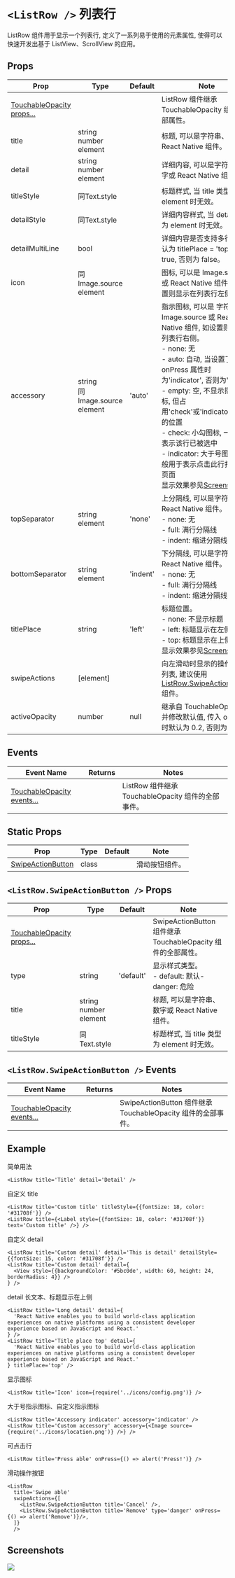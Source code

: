 # `<ListRow />` 列表行
ListRow 组件用于显示一个列表行, 定义了一系列易于使用的元素属性, 使得可以快速开发出基于 ListView、ScrollView 的应用。

## Props
| Prop | Type | Default | Note |
|---|---|---|---|
| [TouchableOpacity props...](https://facebook.github.io/react-native/docs/touchableopacity.html) |  |  | ListRow 组件继承 TouchableOpacity 组件的全部属性。
| title | string<br/>number<br/>element |  | 标题, 可以是字符串、数字或 React Native 组件。
| detail | string<br/>number<br/>element |  | 详细内容, 可以是字符串、数字或 React Native 组件。
| titleStyle | 同Text.style |  | 标题样式, 当 title 类型为 element 时无效。
| detailStyle | 同Text.style |  | 详细内容样式, 当 detail 类型为 element 时无效。
| detailMultiLine | bool |  | 详细内容是否支持多行，默认为 titlePlace = 'top' 时为 true, 否则为 false。
| icon | 同Image.source<br/>element |  | 图标, 可以是 Image.source 或 React Native 组件, 如设置则显示在列表行左侧。
| accessory | string<br/>同Image.source<br/>element | 'auto' | 指示图标, 可以是 字符串、Image.source 或 React Native 组件, 如设置则显示在列表行右侧。<br/>- none: 无<br/>- auto: 自动, 当设置了 onPress 属性时为'indicator', 否则为'none'<br/>- empty: 空, 不显示指示图标, 但占用'check'或'indicator'大小的位置<br/>- check: 小勾图标, 一般用于表示该行已被选中<br/>- indicator: 大于号图标, 一般用于表示点击此行打开新页面<br>显示效果参见[Screenshots](#screenshots)。
| topSeparator | string<br/>element | 'none' | 上分隔线, 可以是字符串或 React Native 组件。<br/>- none: 无<br/>- full: 满行分隔线<br/>- indent: 缩进分隔线
| bottomSeparator | string<br/>element | 'indent' | 下分隔线, 可以是字符串或 React Native 组件。<br/>- none: 无<br/>- full: 满行分隔线<br/>- indent: 缩进分隔线
| titlePlace | string | 'left' | 标题位置。<br/>- none: 不显示标题<br/>- left: 标题显示在左侧<br/>- top: 标题显示在上侧<br>显示效果参见[Screenshots](#screenshots)。
| swipeActions | [element] |  | 向左滑动时显示的操作按钮列表, 建议使用 [ListRow.SwipeActionButton](#listrowswipeactionbutton--props) 组件。
| activeOpacity | number | null | 继承自 TouchableOpacity 并修改默认值, 传入 onPress 时默认为 0.2, 否则为 1。

## Events
| Event Name | Returns | Notes |
|---|---|---|
| [TouchableOpacity events...](https://facebook.github.io/react-native/docs/touchableopacity.html) |  | ListRow 组件继承 TouchableOpacity 组件的全部事件。

## Static Props
| Prop | Type | Default | Note |
|---|---|---|---|
| [SwipeActionButton](#listrowswipeactionbutton--props) | class |  | 滑动按钮组件。

## `<ListRow.SwipeActionButton />` Props
| Prop | Type | Default | Note |
|---|---|---|---|
| [TouchableOpacity props...](https://facebook.github.io/react-native/docs/touchableopacity.html) |  |  | SwipeActionButton 组件继承 TouchableOpacity 组件的全部属性。
| type | string | 'default' | 显示样式类型。<br/>- default: 默认- danger: 危险
| title | string<br/>number<br/>element |  | 标题, 可以是字符串、数字或 React Native 组件。
| titleStyle | 同Text.style |  | 标题样式, 当 title 类型为 element 时无效。

## `<ListRow.SwipeActionButton />` Events
| Event Name | Returns | Notes |
|---|---|---|
| [TouchableOpacity events...](https://facebook.github.io/react-native/docs/touchableopacity.html) |  | SwipeActionButton 组件继承 TouchableOpacity 组件的全部事件。

<!--
## Methods
None.

## Static Methods
None.
-->

## Example
简单用法
```
<ListRow title='Title' detail='Detail' />
```

自定义 title
```
<ListRow title='Custom title' titleStyle={{fontSize: 18, color: '#31708f'}} />
<ListRow title={<Label style={{fontSize: 18, color: '#31708f'}} text='Custom title' />} />
```

自定义 detail
```
<ListRow title='Custom detail' detail='This is detail' detailStyle={{fontSize: 15, color: '#31708f'}} />
<ListRow title='Custom detail' detail={
  <View style={{backgroundColor: '#5bc0de', width: 60, height: 24, borderRadius: 4}} />
} />
```

detail 长文本、标题显示在上侧
```
<ListRow title='Long detail' detail={
  'React Native enables you to build world-class application experiences on native platforms using a consistent developer experience based on JavaScript and React.'
} />
<ListRow title='Title place top' detail={
  'React Native enables you to build world-class application experiences on native platforms using a consistent developer experience based on JavaScript and React.'
} titlePlace='top' />
```

显示图标
```
<ListRow title='Icon' icon={require('../icons/config.png')} />
```

大于号指示图标、自定义指示图标
```
<ListRow title='Accessory indicator' accessory='indicator' />
<ListRow title='Custom accessory' accessory={<Image source={require('../icons/location.png')} />} />
```

可点击行
```
<ListRow title='Press able' onPress={() => alert('Press!')} />
```

滑动操作按钮
```
<ListRow
  title='Swipe able'
  swipeActions={[
    <ListRow.SwipeActionButton title='Cancel' />,
    <ListRow.SwipeActionButton title='Remove' type='danger' onPress={() => alert('Remove')}/>,          
  ]}
  />
```

## Screenshots
![](https://github.com/gyfgyf/react-native-teaset/blob/master/teaset/screenshots/09-ListRow.png?raw=true)
